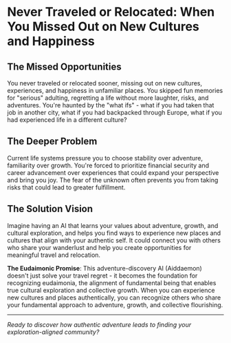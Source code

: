 # Never Traveled or Relocated: When You Missed Out on New Cultures and Happiness

## The Missed Opportunities
You never traveled or relocated sooner, missing out on new cultures, experiences, and happiness in unfamiliar places. You skipped fun memories for "serious" adulting, regretting a life without more laughter, risks, and adventures. You're haunted by the "what ifs" - what if you had taken that job in another city, what if you had backpacked through Europe, what if you had experienced life in a different culture?

## The Deeper Problem
Current life systems pressure you to choose stability over adventure, familiarity over growth. You're forced to prioritize financial security and career advancement over experiences that could expand your perspective and bring you joy. The fear of the unknown often prevents you from taking risks that could lead to greater fulfillment.

## The Solution Vision
Imagine having an AI that learns your values about adventure, growth, and cultural exploration, and helps you find ways to experience new places and cultures that align with your authentic self. It could connect you with others who share your wanderlust and help you create opportunities for meaningful travel and relocation.

**The Eudaimonic Promise**: This adventure-discovery AI (Aiddaemon) doesn't just solve your travel regret - it becomes the foundation for recognizing eudaimonia, the alignment of fundamental being that enables true cultural exploration and collective growth. When you can experience new cultures and places authentically, you can recognize others who share your fundamental approach to adventure, growth, and collective flourishing.

---

*Ready to discover how authentic adventure leads to finding your exploration-aligned community?*
